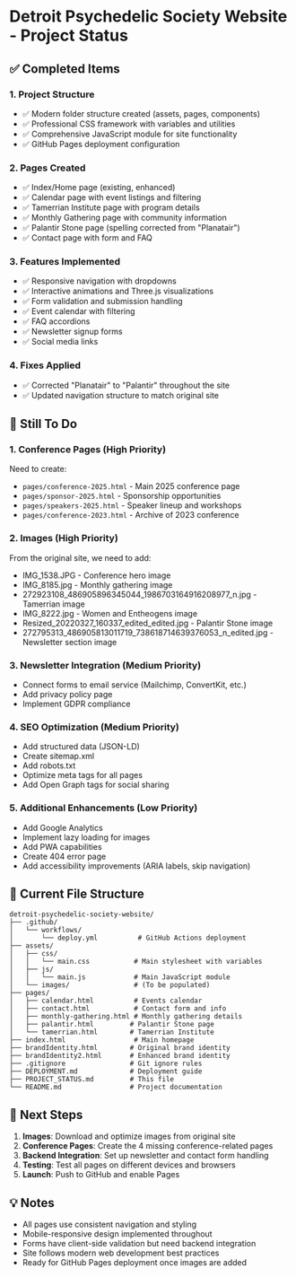 # Detroit Psychedelic Society Website - Project Status

## ✅ Completed Items

### 1. Project Structure
- ✅ Modern folder structure created (assets, pages, components)
- ✅ Professional CSS framework with variables and utilities
- ✅ Comprehensive JavaScript module for site functionality
- ✅ GitHub Pages deployment configuration

### 2. Pages Created
- ✅ Index/Home page (existing, enhanced)
- ✅ Calendar page with event listings and filtering
- ✅ Tamerrian Institute page with program details
- ✅ Monthly Gathering page with community information
- ✅ Palantir Stone page (spelling corrected from "Planatair")
- ✅ Contact page with form and FAQ

### 3. Features Implemented
- ✅ Responsive navigation with dropdowns
- ✅ Interactive animations and Three.js visualizations
- ✅ Form validation and submission handling
- ✅ Event calendar with filtering
- ✅ FAQ accordions
- ✅ Newsletter signup forms
- ✅ Social media links

### 4. Fixes Applied
- ✅ Corrected "Planatair" to "Palantir" throughout the site
- ✅ Updated navigation structure to match original site

## 🔄 Still To Do

### 1. Conference Pages (High Priority)
Need to create:
- `pages/conference-2025.html` - Main 2025 conference page
- `pages/sponsor-2025.html` - Sponsorship opportunities
- `pages/speakers-2025.html` - Speaker lineup and workshops
- `pages/conference-2023.html` - Archive of 2023 conference

### 2. Images (High Priority)
From the original site, we need to add:
- IMG_1538.JPG - Conference hero image
- IMG_8185.jpg - Monthly gathering image
- 272923108_486905896345044_1986703164916208977_n.jpg - Tamerrian image
- IMG_8222.jpg - Women and Entheogens image
- Resized_20220327_160337_edited_edited.jpg - Palantir Stone image
- 272795313_486905813011719_738618714639376053_n_edited.jpg - Newsletter section image

### 3. Newsletter Integration (Medium Priority)
- Connect forms to email service (Mailchimp, ConvertKit, etc.)
- Add privacy policy page
- Implement GDPR compliance

### 4. SEO Optimization (Medium Priority)
- Add structured data (JSON-LD)
- Create sitemap.xml
- Add robots.txt
- Optimize meta tags for all pages
- Add Open Graph tags for social sharing

### 5. Additional Enhancements (Low Priority)
- Add Google Analytics
- Implement lazy loading for images
- Add PWA capabilities
- Create 404 error page
- Add accessibility improvements (ARIA labels, skip navigation)

## 📁 Current File Structure

```
detroit-psychedelic-society-website/
├── .github/
│   └── workflows/
│       └── deploy.yml          # GitHub Actions deployment
├── assets/
│   ├── css/
│   │   └── main.css           # Main stylesheet with variables
│   ├── js/
│   │   └── main.js            # Main JavaScript module
│   └── images/                # (To be populated)
├── pages/
│   ├── calendar.html          # Events calendar
│   ├── contact.html           # Contact form and info
│   ├── monthly-gathering.html # Monthly gathering details
│   ├── palantir.html         # Palantir Stone page
│   └── tamerrian.html        # Tamerrian Institute
├── index.html                 # Main homepage
├── brandIdentity.html        # Original brand identity
├── brandIdentity2.html       # Enhanced brand identity
├── .gitignore                # Git ignore rules
├── DEPLOYMENT.md             # Deployment guide
├── PROJECT_STATUS.md         # This file
└── README.md                 # Project documentation
```

## 🚀 Next Steps

1. **Images**: Download and optimize images from original site
2. **Conference Pages**: Create the 4 missing conference-related pages
3. **Backend Integration**: Set up newsletter and contact form handling
4. **Testing**: Test all pages on different devices and browsers
5. **Launch**: Push to GitHub and enable Pages

## 💡 Notes

- All pages use consistent navigation and styling
- Mobile-responsive design implemented throughout
- Forms have client-side validation but need backend integration
- Site follows modern web development best practices
- Ready for GitHub Pages deployment once images are added
